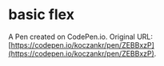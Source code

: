 # basic flex

A Pen created on CodePen.io. Original URL: [https://codepen.io/koczankr/pen/ZEBBxzP](https://codepen.io/koczankr/pen/ZEBBxzP).


